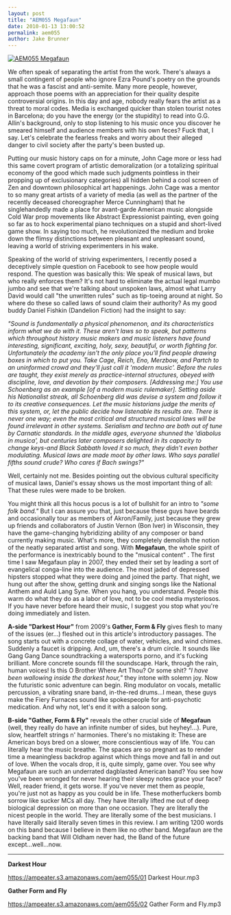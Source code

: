 ```yaml
---
layout: post
title: "AEM055 Megafaun"
date: 2010-01-13 13:00:52
permalink: aem055
author: Jake Brunner
---
```

[![AEM055 Megafaun](https://ampeater.s3.amazonaws.com/aem055/Megafaun.jpg)](https://ampeater.s3.amazonaws.com/aem055/Megafaun.jpg)

We often speak of separating the artist from the work. There's always a small contingent of people who ignore Ezra Pound's poetry on the grounds that he was a fascist and anti-semite. Many more people, however, approach those poems with an appreciation for their quality despite controversial origins. In this day and age, nobody really fears the artist as a threat to moral codes. Media is exchanged quicker than stolen tourist notes in Barcelona; do you have the energy (or the stupidity) to read into G.G. Allin's background, only to stop listening to his music once you discover he smeared himself and audience members with his own feces? Fuck that, I say. Let's celebrate the fearless freaks and worry about their alleged danger to civil society after the party's been busted up.

<!-- more -->

Putting our music history caps on for a minute, John Cage more or less had this same covert program of artistic demoralization (or a totalizing spiritual economy of the good which made such judgments pointless in their propping up of exclusionary categories) all hidden behind a cool screen of Zen and downtown philosophical art happenings. John Cage was a mentor to so many great artists of a variety of media (as well as the partner of the recently deceased choreographer Merce Cunningham) that he singlehandedly made a place for avant-garde American music alongside Cold War prop movements like Abstract Expressionist painting, even going so far as to hock experimental piano techniques on a stupid and short-lived game show. In saying too much, he revolutionized the medium and broke down the flimsy distinctions between pleasant and unpleasant sound, leaving a world of striving experimenters in his wake.

Speaking of the world of striving experimenters, I recently posed a deceptively simple question on Facebook to see how people would respond. The question was basically this: We speak of musical laws, but who really enforces them? It's not hard to eliminate the actual legal mumbo jumbo and see that we're talking about unspoken laws, almost what Larry David would call "the unwritten rules" such as tip-toeing around at night. So where do these so called laws of sound claim their authority? As my good buddy Daniel Fishkin (Dandelion Fiction) had the insight to say:

_"Sound is fundamentally a physical phenomenon, and its characteristics inform what we do with it. These aren't laws so to speak, but patterns which throughout history music makers and music listeners have found interesting, significant, exciting, holy, sexy, beautiful, or worth fighting for. Unfortunately the academy isn't the only place you'll find people drawing boxes in which to put you. Take Cage, Reich, Eno, Merzbow, and Partch to an uninformed crowd and they'll just call it 'modern music'. Before the rules are taught, they exist merely as practice-internal structures, obeyed with discipline, love, and devotion by their composers. \[Addressing me:\] You use Schoenberg as an example \[of a modern music rulemaker\]. Setting aside his Nationalist streak, all Schoenberg did was devise a system and follow it to its creative consequences. Let the music historians judge the merits of this system, or, let the public decide how listenable its results are. There is never one way; even the most critical and structured musical laws will be found irrelevant in other systems. Serialism and techno are both out of tune by Carnatic standards. In the middle ages, everyone shunned the 'diabolus in musica', but centuries later composers delighted in its capacity to change keys-and Black Sabbath loved it so much, they didn't even bother modulating. Musical laws are made moot by other laws. Who says parallel fifths sound crude? Who cares if Bach swings?"_

Well, certainly not me. Besides pointing out the obvious cultural specificity of musical laws, Daniel's essay shows us the most important thing of all: That these rules were made to be broken.

You might think all this hocus pocus is a lot of bullshit for an intro to _"some folk band."_ But I can assure you that, just because these guys have beards and occasionally tour as members of Akron/Family, just because they grew up friends and collaborators of Justin Vernon (Bon Iver) in Wisconsin, they have the game-changing hybridizing ability of any composer or band currently making music. What's more, they completely demolish the notion of the neatly separated artist and song. With **Megafaun**, the whole spirit of the performance is inextricably bound to the "musical content" . The first time I saw Megafaun play in 2007, they ended their set by leading a sort of evangelical conga-line into the audience. The most jaded of depressed hipsters stopped what they were doing and joined the party. That night, we hung out after the show, getting drunk and singing songs like the National Anthem and Auld Lang Syne. When you hang, you understand. People this warm do what they do as a labor of love, not to be cool media mysteriosos. If you have never before heard their music, I suggest you stop what you're doing immediately and listen.

**A-side "Darkest Hour"** from 2009's **Gather, Form & Fly** gives flesh to many of the issues (er...) fleshed out in this article's introductory passages. The song starts out with a concrete collage of water, vehicles, and wind chimes. Suddenly a faucet is dripping. And, um, there's a drum circle. It sounds like Gang Gang Dance soundtracking a watersports porno, and it's fucking brilliant. More concrete sounds fill the soundscape. Hark, through the rain, human voices! Is this O Brother Where Art Thou? Or some shit? _"I have been wallowing inside the darkest hour,"_ they intone with solemn joy. Now the futuristic sonic adventure can begin. Ring modulator on vocals, metallic percussion, a vibrating snare band, in-the-red drums...I mean, these guys make the Fiery Furnaces sound like spokespeople for anti-psychotic medication. And why not, let's end it with a saloon song.

**B-side "Gather, Form & Fly"** reveals the other crucial side of **Megafaun** (well, they really do have an infinite number of sides, but heyhey!...). Pure, slow, heartfelt strings n' harmonies. There's no mistaking it: These are American boys bred on a slower, more conscientious way of life. You can literally hear the music breathe. The spaces are so pregnant as to render time a meaningless backdrop against which things move and fall in and out of love. When the vocals drop, it is, quite simply, game over. You see why Megafaun are such an underrated dagblasted American band? You see how you've been wronged for never hearing their sleepy notes grace your face? Well, reader friend, it gets worse. If you've never met them as people, you're just not as happy as you could be in life. These motherfuckers bomb sorrow like sucker MCs all day. They have literally lifted me out of deep biological depression on more than one occasion. They are literally the nicest people in the world. They are literally some of the best musicians. I have literally said literally seven times in this review. I am writing 1200 words on this band because I believe in them like no other band. Megafaun are the backing band that Will Oldham never had, the Band of the future except...well...now.

---

**Darkest Hour**

https://ampeater.s3.amazonaws.com/aem055/01 Darkest Hour.mp3

**Gather Form and Fly**

https://ampeater.s3.amazonaws.com/aem055/02 Gather Form and Fly.mp3

